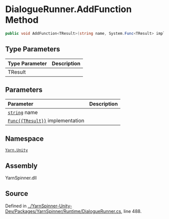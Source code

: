 # DialogueRunner.AddFunction<TResult> Method


```csharp
public void AddFunction<TResult>(string name, System.Func<TResult> implementation)
```

## Type Parameters
|Type Parameter|Description|
|:---|:---|
|TResult||
## Parameters
|Parameter|Description|
|:---|:---|
|[`string`](https://docs.microsoft.com/dotnet/api/System.String) name||
|[`Func{{TResult}}`](https://docs.microsoft.com/dotnet/api/System.Func{{TResult}}) implementation||


## Namespace
[`Yarn.Unity`](/api/csharp/yarn.unity/README.md)

## Assembly
YarnSpinner.dll

## Source
Defined in [../YarnSpinner-Unity-Dev/Packages/YarnSpinner/Runtime/DialogueRunner.cs](https://github.com/YarnSpinnerTool/YarnSpinner-Unity//blob/develop/Runtime/DialogueRunner.cs#L488), line 488.
